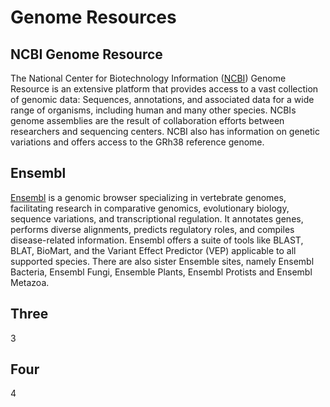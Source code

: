 # Genome Resources
##  NCBI Genome Resource
The National Center for Biotechnology Information ([NCBI](https://www.ncbi.nlm.nih.gov/projects/genome/guide/human/index.shtml)) Genome Resource is an extensive platform that provides access to a vast collection of genomic data: Sequences, annotations, and associated data for a wide range of organisms, including human and many other species. NCBIs genome assemblies are the result of collaboration efforts between researchers and sequencing centers. NCBI also has information on genetic variations and offers access to the GRh38 reference genome.

## Ensembl
[Ensembl](https://www.ensembl.org/index.html) is a genomic browser specializing in vertebrate genomes, facilitating research in comparative genomics, evolutionary biology, sequence variations, and transcriptional regulation. It annotates genes, performs diverse alignments, predicts regulatory roles, and compiles disease-related information. Ensembl offers a suite of tools like BLAST, BLAT, BioMart, and the Variant Effect Predictor (VEP) applicable to all supported species. There are also sister Ensemble sites, namely Ensembl Bacteria, Ensembl Fungi, Ensemble Plants, Ensembl Protists and Ensembl Metazoa.

## Three
3

## Four
4

